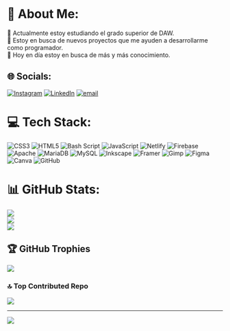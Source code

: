 # 💫 About Me:
🔭 Actualmente estoy estudiando el grado superior de DAW.<br>👯 Estoy en busca de nuevos proyectos que me ayuden a desarrollarme como programador.<br>🌱 Hoy en día estoy en busca de más y más conocimiento.


## 🌐 Socials:
[![Instagram](https://img.shields.io/badge/Instagram-%23E4405F.svg?logo=Instagram&logoColor=white)](https://instagram.com/alereoyo_57) [![LinkedIn](https://img.shields.io/badge/LinkedIn-%230077B5.svg?logo=linkedin&logoColor=white)](https://www.linkedin.com/in/alex-reoyo-563303297/) [![email](https://img.shields.io/badge/Email-D14836?logo=gmail&logoColor=white)](mailto:reoyonavasalex30@gmail.com) 

# 💻 Tech Stack:
![CSS3](https://img.shields.io/badge/css3-%231572B6.svg?style=for-the-badge&logo=css3&logoColor=white) ![HTML5](https://img.shields.io/badge/html5-%23E34F26.svg?style=for-the-badge&logo=html5&logoColor=white) ![Bash Script](https://img.shields.io/badge/bash_script-%23121011.svg?style=for-the-badge&logo=gnu-bash&logoColor=white) ![JavaScript](https://img.shields.io/badge/javascript-%23323330.svg?style=for-the-badge&logo=javascript&logoColor=%23F7DF1E) ![Netlify](https://img.shields.io/badge/netlify-%23000000.svg?style=for-the-badge&logo=netlify&logoColor=#00C7B7) ![Firebase](https://img.shields.io/badge/firebase-%23039BE5.svg?style=for-the-badge&logo=firebase) ![Apache](https://img.shields.io/badge/apache-%23D42029.svg?style=for-the-badge&logo=apache&logoColor=white) ![MariaDB](https://img.shields.io/badge/MariaDB-003545?style=for-the-badge&logo=mariadb&logoColor=white) ![MySQL](https://img.shields.io/badge/mysql-4479A1.svg?style=for-the-badge&logo=mysql&logoColor=white) ![Inkscape](https://img.shields.io/badge/Inkscape-e0e0e0?style=for-the-badge&logo=inkscape&logoColor=080A13) ![Framer](https://img.shields.io/badge/Framer-black?style=for-the-badge&logo=framer&logoColor=blue) ![Gimp](https://img.shields.io/badge/Gimp-657D8B?style=for-the-badge&logo=gimp&logoColor=FFFFFF) ![Figma](https://img.shields.io/badge/figma-%23F24E1E.svg?style=for-the-badge&logo=figma&logoColor=white) ![Canva](https://img.shields.io/badge/Canva-%2300C4CC.svg?style=for-the-badge&logo=Canva&logoColor=white) ![GitHub](https://img.shields.io/badge/github-%23121011.svg?style=for-the-badge&logo=github&logoColor=white)
# 📊 GitHub Stats:
![](https://github-readme-stats.vercel.app/api?username=AlexReoyo&theme=github_dark&hide_border=false&include_all_commits=false&count_private=false)<br/>
![](https://nirzak-streak-stats.vercel.app/?user=AlexReoyo&theme=github_dark&hide_border=false)<br/>
![](https://github-readme-stats.vercel.app/api/top-langs/?username=AlexReoyo&theme=github_dark&hide_border=false&include_all_commits=false&count_private=false&layout=compact)

## 🏆 GitHub Trophies
![](https://github-profile-trophy.vercel.app/?username=AlexReoyo&theme=github_dark_dimmed&no-frame=false&no-bg=true&margin-w=4)

### 🔝 Top Contributed Repo
![](https://github-contributor-stats.vercel.app/api?username=AlexReoyo&limit=5&theme=github_dark&combine_all_yearly_contributions=true)

---
[![](https://visitcount.itsvg.in/api?id=AlexReoyo&icon=10&color=3)](https://visitcount.itsvg.in)

<!-- Proudly created with GPRM ( https://gprm.itsvg.in ) -->
